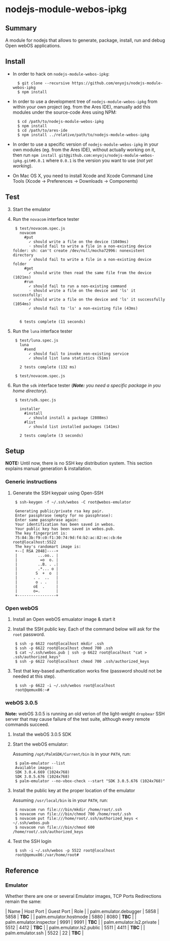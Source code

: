 nodejs-module-webos-ipkg
========================

Summary
-------

A module for nodejs that allows to generate, package, install, run and debug Open webOS applications.

Install
-------

* In order to hack on `nodejs-module-webos-ipkg`:

		$ git clone --recursive https://github.com/enyojs/nodejs-module-webos-ipkg
		$ npm install

* In order to use a development tree of `nodejs-module-webos-ipkg` from within your own project (eg. from the Ares IDE), manually add this modules under the source-code Ares using NPM:

		$ cd /path/to/nodejs-module-webos-ipkg
		$ npm install
		$ cd /path/to/ares-ide
		$ npm install ../relative/path/to/nodejs-module-webos-ipkg

* In order to use a specific version of `nodejs-module-webos-ipkg` in your own modules (eg. from the Ares IDE), without actually working on it, then run `npm install git@github.com:enyojs/nodejs-module-webos-ipkg.git#0.0.1` where `0.0.1` is the version you want to use (_not yet working_).
* On Mac OS X, you need to install Xcode and Xcode Command Line Tools (Xcode -> Preferences -> Downloads -> Components)

Test
----

3. Start the emulator
4. Run the `novacom` interface tester

		$ test/novacom.spec.js 
		  novacom
		    #put
		      ✓ should write a file on the device (1049ms)
		      ◦ should fail to write a file in a non-existing device folder: sh: can't create /dev/null/mocha72996: nonexistent directory
		      ✓ should fail to write a file in a non-existing device folder 
		    #get
		      ✓ should write then read the same file from the device (1021ms)
		    #run
		      ✓ should fail to run a non-existing command 
		      ◦ should write a file on the device and 'ls' it successfully: 
		      ✓ should write a file on the device and 'ls' it successfully (1054ms)
		      ✓ should fail to 'ls' a non-existing file (43ms)
		
		
		  6 tests complete (11 seconds)

5. Run the `luna` interface tester

        $ test/luna.spec.js
          luna
            #send
              ✓ should fail to invoke non-existing service 
              ✓ should list luna statistics (51ms)
        
          2 tests complete (132 ms)

        $ test/novacom.spec.js

6. Run the `sdk` interface tester (_**Note:** you need a specific package in you home directory_).

        $ test/sdk.spec.js
        
          installer
            #install
              ✓ should install a package (2808ms)
            #list
              ✓ should list installed packages (141ms)
        
          2 tests complete (3 seconds)

Setup
-----

**NOTE:** Until now, there is no SSH key distribution system.  This section explains manual generation & installation.

### Generic instructions

1. Generate the SSH keypair using Open-SSH

		$ ssh-keygen -f ~/.ssh/webos -C root@webos-emulator
		
		Generating public/private rsa key pair.
		Enter passphrase (empty for no passphrase): 
		Enter same passphrase again: 
		Your identification has been saved in webos.
		Your public key has been saved in webos.pub.
		The key fingerprint is:
		75:84:3b:f9:c0:f1:30:74:9d:f4:b2:ac:82:ec:cb:6e root@localhost:5522
		The key's randomart image is:
		+--[ RSA 2048]----+
		|         ...oo.. |
		|          =o  o. |
		|         ..B. . .|
		|         .*... o |
		|        S  +  o  |
		|       . .  ..   |
		|        o . .    |
		|       oE  .     |
		|       o=.       |
		+-----------------+

### Open webOS

1. Install an Open webOS emualator image & start it
2. Install the SSH public key.  Each of the command below will ask for the `root` password.

		$ ssh -p 6622 root@localhost mkdir .ssh
		$ ssh -p 6622 root@localhost chmod 700 .ssh
		$ cat ~/.ssh/webos.pub | ssh -p 6622 root@localhost "cat > .ssh/authorized_keys"
		$ ssh -p 6622 root@localhost chmod 700 .ssh/authorized_keys

3. Test that key-based authentication works fine (password should not be needed at this step).

		$ ssh -p 6622 -i ~/.ssh/webos root@localhost
		root@qemux86:~# 



### webOS 3.0.5

**Note:** webOS 3.0.5 is running an old verion of the light-weight `dropbear` SSH server that may cause failure of the test suite, although every remote commands succeed.

1. Install the webOS 3.0.5 SDK
2. Start the webOS emulator:

	Assuming `/opt/PalmSDK/Current/bin` is in your `PATH`, run:
	
		$ palm-emulator --list
		Available images:
		SDK 3.0.4.669 (1024x768)
		SDK 3.0.5.676 (1024x768)
		$ palm-emulator --no-vbox-check --start "SDK 3.0.5.676 (1024x768)"

3. Install the public key at the proper location of the emulator

	Assuming `/usr/local/bin` is in your `PATH`, run:

		$ novacom run file:///bin/mkdir /home/root/.ssh
		$ novacom run file:///bin/chmod 700 /home/root/.ssh
		$ novacom put file:///home/root/.ssh/authorized_keys < ~/.ssh/webos.pub
		$ novacom run file:///bin/chmod 600 /home/root/.ssh/authorized_keys

3. Test the SSH login

		$ ssh -i ~/.ssh/webos -p 5522 root@localhost
		root@qemux86:/var/home/root# 


## Reference

### Emulator

Whether there are one or several Emulator images, TCP Ports Redirections remain the same:

| Name | Host Port | Guest Port | Role |
| palm.emulator.debugger | 5858 | 5858 | **TBC** |
| palm.emulator.hostmode | 5880 | 8080 | **TBC** |
| palm.emulator.inspector | 9991 | 9991 | **TBC** |
| palm.emulator.ls2.private | 5512 | 4412 | **TBC** |
| palm.emulator.ls2.public | 5511 | 4411 | **TBC** |
| palm.emulator.ssh | 5522 | 22 | **TBC** |
